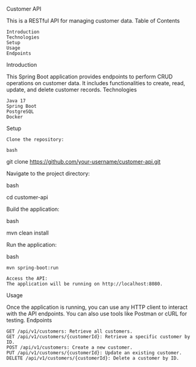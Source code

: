 Customer API

This is a RESTful API for managing customer data.
Table of Contents

    Introduction
    Technologies
    Setup
    Usage
    Endpoints

Introduction

This Spring Boot application provides endpoints to perform CRUD operations on customer data. It includes functionalities to create, read, update, and delete customer records.
Technologies

    Java 17
    Spring Boot
    PostgreSQL
    Docker

Setup

    Clone the repository:

    bash

git clone https://github.com/your-username/customer-api.git

Navigate to the project directory:

bash

cd customer-api

Build the application:

bash

mvn clean install

Run the application:

bash

    mvn spring-boot:run

    Access the API:
    The application will be running on http://localhost:8080.

Usage

Once the application is running, you can use any HTTP client to interact with the API endpoints. You can also use tools like Postman or cURL for testing.
Endpoints

    GET /api/v1/customers: Retrieve all customers.
    GET /api/v1/customers/{customerId}: Retrieve a specific customer by ID.
    POST /api/v1/customers: Create a new customer.
    PUT /api/v1/customers/{customerId}: Update an existing customer.
    DELETE /api/v1/customers/{customerId}: Delete a customer by ID.
